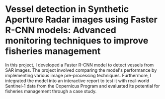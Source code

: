# Vessel detection in Synthetic Aperture Radar images using Faster R-CNN models: Advanced monitoring techniques to improve fisheries management

In this project, I developed a Faster R-CNN model to detect vessels from SAR images. The project involved comparing the model's performance by implementing various image pre-processing techniques. Furthermore, I integrated the model into an interactive report to test it with real-world Sentinel-1 data from the Copernicus Program and evaluated its potential for fisheries management through a case study.
